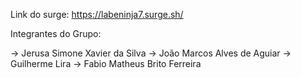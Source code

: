 Link do surge: https://labeninja7.surge.sh/

Integrantes do Grupo:

-> Jerusa Simone Xavier da Silva
-> João Marcos Alves de Aguiar
-> Guilherme Lira
-> Fabio Matheus Brito Ferreira

